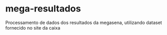 # mega-resultados
Processamento de dados dos resultados da megasena, utilizando dataset fornecido no site da caixa
